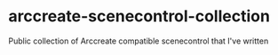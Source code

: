 # arccreate-scenecontrol-collection
Public collection of Arccreate compatible scenecontrol that I've written
